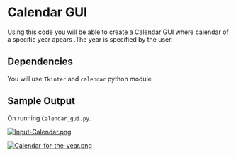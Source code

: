 # Calendar GUI

Using this code you will be able to create a Calendar GUI where calendar of a specific year apears .The year is specified by the user.

## Dependencies
You will use `Tkinter` and `calendar` python module .

## Sample Output 
On running `Calendar_gui.py`.

[![Input-Calendar.png](https://i.postimg.cc/XvWkzGgK/Input-Calendar.png)](https://postimg.cc/rDh4dp3z)


[![Calendar-for-the-year.png](https://i.postimg.cc/5yDwq60C/Calendar-for-the-year.png)](https://postimg.cc/LgBYm4j9)




